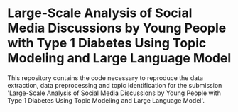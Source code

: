 # Large-Scale Analysis of Social Media Discussions by Young People with Type 1 Diabetes Using Topic Modeling and Large Language Model

This repository contains the code necessary to reproduce the data extraction, data preprocessing and topic identification for the submission 'Large-Scale Analysis of Social Media Discussions by Young People with Type 1 Diabetes Using Topic Modeling and Large Language Model'.


